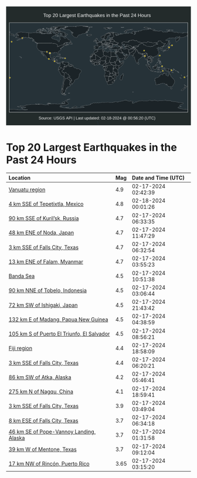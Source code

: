 ![Map](./map.png)

# Top 20 Largest Earthquakes in the Past 24 Hours

| Location | Mag | Date and Time (UTC) |
|:---|:---|:---|
| [Vanuatu region](https://earthquake.usgs.gov/earthquakes/eventpage/us7000lzt2) | 4.9 | 02-17-2024 02:42:39 |
| [4 km SSE of Tepetixtla, Mexico](https://earthquake.usgs.gov/earthquakes/eventpage/us7000lzx9) | 4.8 | 02-18-2024 00:01:26 |
| [90 km SSE of Kuril’sk, Russia](https://earthquake.usgs.gov/earthquakes/eventpage/us7000lztx) | 4.7 | 02-17-2024 06:33:35 |
| [48 km ENE of Noda, Japan](https://earthquake.usgs.gov/earthquakes/eventpage/us7000lzuz) | 4.7 | 02-17-2024 11:47:29 |
| [3 km SSE of Falls City, Texas](https://earthquake.usgs.gov/earthquakes/eventpage/tx2024dijp) | 4.7 | 02-17-2024 06:32:54 |
| [13 km ENE of Falam, Myanmar](https://earthquake.usgs.gov/earthquakes/eventpage/us7000lzt8) | 4.7 | 02-17-2024 03:55:23 |
| [Banda Sea](https://earthquake.usgs.gov/earthquakes/eventpage/us7000lzuv) | 4.5 | 02-17-2024 10:51:38 |
| [90 km NNE of Tobelo, Indonesia](https://earthquake.usgs.gov/earthquakes/eventpage/us7000lzt3) | 4.5 | 02-17-2024 03:06:44 |
| [72 km SW of Ishigaki, Japan](https://earthquake.usgs.gov/earthquakes/eventpage/us7000lzwn) | 4.5 | 02-17-2024 21:43:42 |
| [132 km E of Madang, Papua New Guinea](https://earthquake.usgs.gov/earthquakes/eventpage/us7000lzte) | 4.5 | 02-17-2024 04:38:59 |
| [105 km S of Puerto El Triunfo, El Salvador](https://earthquake.usgs.gov/earthquakes/eventpage/us7000lzuc) | 4.5 | 02-17-2024 08:56:21 |
| [Fiji region](https://earthquake.usgs.gov/earthquakes/eventpage/us7000lzw9) | 4.4 | 02-17-2024 18:58:09 |
| [3 km SSE of Falls City, Texas](https://earthquake.usgs.gov/earthquakes/eventpage/tx2024dijf) | 4.4 | 02-17-2024 06:20:21 |
| [86 km SW of Atka, Alaska](https://earthquake.usgs.gov/earthquakes/eventpage/us7000lztp) | 4.2 | 02-17-2024 05:46:41 |
| [275 km N of Nagqu, China](https://earthquake.usgs.gov/earthquakes/eventpage/us7000lzw3) | 4.1 | 02-17-2024 18:59:41 |
| [3 km SSE of Falls City, Texas](https://earthquake.usgs.gov/earthquakes/eventpage/tx2024dief) | 3.9 | 02-17-2024 03:49:04 |
| [8 km ESE of Falls City, Texas](https://earthquake.usgs.gov/earthquakes/eventpage/tx2024dijs) | 3.7 | 02-17-2024 06:34:18 |
| [46 km SE of Pope-Vannoy Landing, Alaska](https://earthquake.usgs.gov/earthquakes/eventpage/ak02427ekuvu) | 3.7 | 02-17-2024 01:31:58 |
| [39 km W of Mentone, Texas](https://earthquake.usgs.gov/earthquakes/eventpage/tx2024diox) | 3.7 | 02-17-2024 09:12:04 |
| [17 km NW of Rincón, Puerto Rico](https://earthquake.usgs.gov/earthquakes/eventpage/pr2024048000) | 3.65 | 02-17-2024 03:15:20 |

